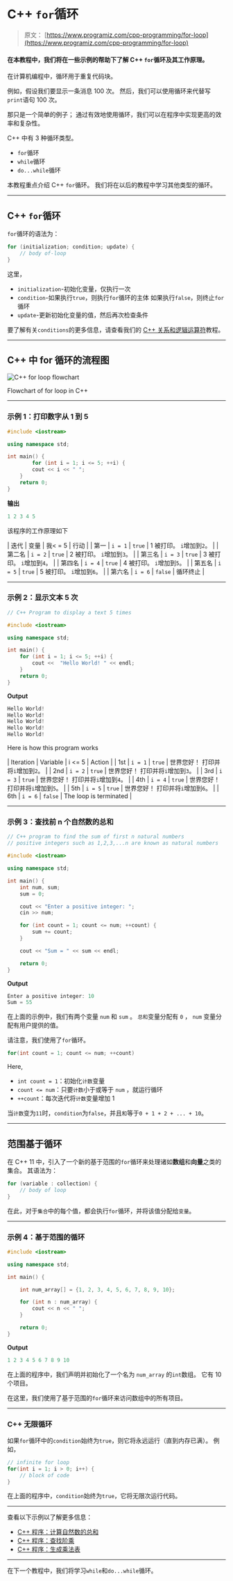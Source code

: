 # C++ `for`循环

> 原文： [https://www.programiz.com/cpp-programming/for-loop](https://www.programiz.com/cpp-programming/for-loop)

#### 在本教程中，我们将在一些示例的帮助下了解 C++ `for`循环及其工作原理。

在计算机编程中，循环用于重复代码块。

例如，假设我们要显示一条消息 100 次。 然后，我们可以使用循环来代替写`print`语句 100 次。

那只是一个简单的例子； 通过有效地使用循环，我们可以在程序中实现更高的效率和复杂性。

C++ 中有 3 种循环类型。

*   `for`循环
*   `while`循环
*   `do...while`循环

本教程重点介绍 C++ `for`循环。 我们将在以后的教程中学习其他类型的循环。

* * *

## C++ `for`循环

`for`循环的语法为：

```cpp
for (initialization; condition; update) {
    // body of-loop 
}
```

这里，

*   `initialization`-初始化变量，仅执行一次
*   `condition`-如果执行`true`，则执行`for`循环的主体
    如果执行`false`，则终止`for`循环
*   `update`-更新初始化变量的值，然后再次检查条件

要了解有关`conditions`的更多信息，请查看我们的 [C++ 关系和逻辑运算符](/cpp-programming/relational-logical-operators)教程。

* * *

## C++ 中 for 循环的流程图

![C++ for loop flowchart](img/07e4c662bd7eabc196c6835ab1d256ec.png "C++ for loop flowchart")

Flowchart of for loop in C++



* * *

### 示例 1：打印数字从 1 到 5

```cpp
#include <iostream>

using namespace std;

int main() {
        for (int i = 1; i <= 5; ++i) {
        cout << i << " ";
    }
    return 0;
}
```

**输出**

```cpp
1 2 3 4 5
```

该程序的工作原理如下

| 迭代 | 变量 | 我< = 5 | 行动 |
| 第一 | `i = 1` | `true` | 1 被打印。 `i`增加到`2`。 |
| 第二名 | `i = 2` | `true` | 2 被打印。 `i`增加到`3`。 |
| 第三名 | `i = 3` | `true` | 3 被打印。 `i`增加到`4`。 |
| 第四名 | `i = 4` | `true` | 4 被打印。 `i`增加到`5`。 |
| 第五名 | `i = 5` | `true` | 5 被打印。 `i`增加到`6`。 |
| 第六名 | `i = 6` | `false` | 循环终止 |

* * *

### 示例 2：显示文本 5 次

```cpp
// C++ Program to display a text 5 times

#include <iostream>

using namespace std;

int main() {
    for (int i = 1; i <= 5; ++i) {
        cout <<  "Hello World! " << endl;
    }
    return 0;
}
```

**Output**

```cpp
Hello World!
Hello World!
Hello World!
Hello World!
Hello World!
```

Here is how this program works

| Iteration | Variable | i <= 5 | Action |
| 1st | `i = 1` | `true` | 世界您好！ 打印并将`i`增加到`2`。 |
| 2nd | `i = 2` | `true` | 世界您好！ 打印并将`i`增加到`3`。 |
| 3rd | `i = 3` | `true` | 世界您好！ 打印并将`i`增加到`4`。 |
| 4th | `i = 4` | `true` | 世界您好！ 打印并将`i`增加到`5`。 |
| 5th | `i = 5` | `true` | 世界您好！ 打印并将`i`增加到`6`。 |
| 6th | `i = 6` | `false` | The loop is terminated |

* * *

### 示例 3：查找前 n 个自然数的总和

```cpp
// C++ program to find the sum of first n natural numbers
// positive integers such as 1,2,3,...n are known as natural numbers

#include <iostream>

using namespace std;

int main() {
    int num, sum;
    sum = 0;

    cout << "Enter a positive integer: ";
    cin >> num;

    for (int count = 1; count <= num; ++count) {
        sum += count;
    }

    cout << "Sum = " << sum << endl;

    return 0;
}
```

**Output**

```cpp
Enter a positive integer: 10
Sum = 55
```

在上面的示例中，我们有两个变量 `num` 和 `sum` 。 `总和`变量分配有 `0` ， `num` 变量分配有用户提供的值。

请注意，我们使用了`for`循环。

```cpp
for(int count = 1; count <= num; ++count)
```

Here,

*   `int count = 1`：初始化`计数`变量
*   `count <= num`：只要`计数`小于或等于 `num` ，就运行循环
*   `++count`：每次迭代将`计数`变量增加 1

当`计数`变为`11`时，`condition`为`false`，并且`和`等于`0 + 1 + 2 + ... + 10`。

* * *

## 范围基于循环

在 C++ 11 中，引入了一个新的基于范围的`for`循环来处理诸如**数组**和**向量**之类的集合。 其语法为：

```cpp
for (variable : collection) {
    // body of loop
}
```

在此，对于`集合`中的每个值，都会执行`for`循环，并将该值分配给`变量`。

* * *

### 示例 4：基于范围的循环

```cpp
#include <iostream>

using namespace std;

int main() {

    int num_array[] = {1, 2, 3, 4, 5, 6, 7, 8, 9, 10};

    for (int n : num_array) {
        cout << n << " ";
    }

    return 0;
}
```

**Output**

```cpp
1 2 3 4 5 6 7 8 9 10
```

在上面的程序中，我们声明并初始化了一个名为 `num_array` 的`int`数组。 它有 10 个项目。

在这里，我们使用了基于范围的`for`循环来访问数组中的所有项目。

* * *

### C++ 无限循环

如果`for`循环中的`condition`始终为`true`，则它将永远运行（直到内存已满）。 例如，

```cpp
// infinite for loop
for(int i = 1; i > 0; i++) {
    // block of code
}
```

在上面的程序中，`condition`始终为`true`，它将无限次运行代码。

* * *

查看以下示例以了解更多信息：

*   [C++ 程序：计算自然数的总和](/cpp-programming/examples/sum-natural-number)
*   [C++ 程序：查找阶乘](/cpp-programming/examples/factorial)
*   [C++ 程序：生成乘法表](/cpp-programming/examples/multiplication-table)

* * *

在下一个教程中，我们将学习`while`和`do...while`循环。